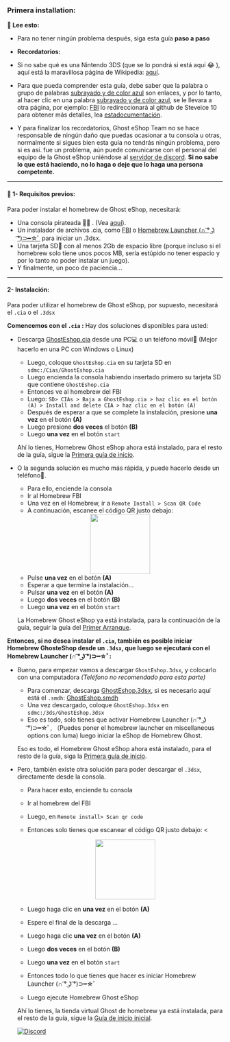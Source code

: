 ### __Primera installation:__


**📙 Lee esto:**
* Para no tener ningún problema después, siga esta guía **paso a paso**

* **Recordatorios:** 
* Si no sabe qué es una Nintendo 3DS (que se lo pondrá si está aquí 😂 ),
aquí está la maravillosa página de Wikipedia: [aquí](https://es.wikipedia.org/wiki/Nintendo_3DS).
* Para que pueda comprender esta guía, debe saber que la palabra o grupo de
palabras [subrayado y de color azul]() son enlaces, y por lo tanto, al hacer clic en una palabra [subrayado y de color azul](), se le llevara a otra página, por ejemplo: [FBI](https://github.com/Steveice10/FBI) lo redireccionará al github de Steveice 10 para obtener más detalles, lea [estadocumentación](https://cours-web.ch/divers/markdown/).
* Y para finalizar los recordatorios, Ghost eShop Team no se hace responsable de ningún daño
que puedas ocasionar a tu consola u otras, normalmente si sigues bien esta guía no tendrás
ningún problema, pero si es así. fue un problema, aún puede comunicarse con el personal del
equipo de la Ghost eShop uniéndose al [servidor de discord](https://discord.gg/ENFGnYrKMf).
**Si no sabe lo que está haciendo, no lo haga o deje que lo haga una persona competente.**

___
#### 🏁 1- Requisitos previos:
Para poder instalar el homebrew de Ghost eShop, necesitará:

* Una consola pirateada 🏴‍☠️ . (Vea [aquí](https://3ds.hacks.guide/)).
* Un instalador de archivos .cia, como [FBI](https://github.com/Steveice10/FBI) o [Homebrew Launcher (∩ ͡° ͜ʖ ͡°)⊃━☆ﾟ](https://github.com/fincs/new-hbmenu) para iniciar un .3dsx.
* Una tarjeta SD💾 con al menos 2Gb de espacio libre (porque incluso si el homebrew solo tiene unos pocos MB, sería estúpido no tener espacio y por lo tanto no poder instalar un juego).
* Y finalmente, un poco de paciencia...

___
#### 2- Instalación: 

Para poder utilizar el homebrew de Ghost eShop, por supuesto, necesitará
el ```.cia``` o el ```.3dsx```

**Comencemos con el ```.cia``` :**
Hay dos soluciones disponibles para usted: 
* Descarga [GhostEshop.cia](https://cdn.ghosteshop.com/Homebrew/GhostEshop.cia) desde una PC💻 o un teléfono móvil📱 (Mejor hacerlo en una PC con Windows o Linux)

    * Luego, coloque ```GhostEshop.cia``` en su tarjeta SD en ```sdmc:/Cias/GhostEshop.cia```
    * Luego encienda la consola habiendo insertado primero su tarjeta SD que contiene ```GhostEshop.cia```
    * Entonces ve al homebrew del FBI
    * Luego: ``SD> CIAs > Baja a GhostEshop.cia > haz clic en el botón (A) > Install and delete CIA > haz clic en el botón (A)``
    * Después de esperar a que se complete la instalación, presione **una vez** en el botón **(A)**
    * Luego presione **dos veces** el botón **(B)**
    * Luego **una vez** en el botón ```start```
    
    Ahí lo tienes, Homebrew Ghost eShop ahora está instalado, para el resto de la guía, sigue la [Primera guía de inicio](./start_guide-es.md).

* O la segunda solución es mucho más rápida, y puede hacerlo desde un teléfono📱.

    * Para ello, enciende la consola
    * Ir al Homebrew FBI
    * Una vez en el Homebrew, ir a ```Remote Install > Scan QR Code```
    * A continuación, escanee el código QR justo debajo: 
    <div align="center"><img src="https://cdn.ghosteshop.com/Homebrew/GhostEshop%20%28.cia%29.png" height="140px"></div>
    
    * Pulse **una vez** en el botón **(A)**
    * Esperar a que termine la instalación...
    * Pulsar **una vez** en el botón **(A)**
    * Luego **dos veces** en el botón **(B)**
    * Luego **una vez** en el botón ```start```

    La Homebrew Ghost eShop ya está instalada, para la continuación de la guía, seguir la guía del [Primer Arranque](./start_guide-es.md).

**Entonces, si no desea instalar el ```.cia```, también es posible iniciar Homebrew GhosteShop desde un ```.3dsx```, que luego se ejecutará con el Homebrew Launcher (∩ ͡° ͜ʖ ͡°)⊃━☆ﾟ:** 
* Bueno, para empezar vamos a descargar ```GhostEshop.3dsx```, y colocarlo con una computadora *(Teléfono no recomendado para esta parte)*
    * Para comenzar, descarga [GhostEshop.3dsx](https://cdn.ghosteshop.com/Homebrew/GhostEshop.3dsx), si es necesario aquí está el ```.smdh```: [GhostEshop.smdh](https://cdn.ghosteshop.com/Homebrew/GhostEshop.smdh)
    * Una vez descargado, coloque ```GhostEshop.3dsx``` en ```sdmc:/3ds/GhostEshop.3dsx```
    * Eso es todo, solo tienes que activar Homebrew Launcher (∩ ͡° ͜ʖ ͡°)⊃━☆ﾟ, （Puedes poner el homebrew launcher en miscellaneous options con luma) luego iniciar la eShop de Homebrew Ghost. 
    
    Eso es todo, el Homebrew Ghost eShop ahora está instalado, para el resto de la guía, siga la [Primera guía de inicio](./start_guide-es.md).

* Pero, también existe otra solución para poder descargar el ```.3dsx```, directamente desde la consola.
    * Para hacer esto, enciende tu consola
    * Ir al homebrew del FBI
    * Luego, en ```Remote install> Scan qr code```
    * Entonces solo tienes que escanear el código QR justo debajo:
    <<div align="center"><img src="https://cdn.ghosteshop.com/Homebrew/GhostEshop%20%28.3dsx%29.png" height="140px"></div>

    * Luego haga clic en **una vez** en el botón **(A)**
    * Espere el final de la descarga ...
    * Luego haga clic **una vez** en el botón **(A)**
    * Luego **dos veces** en el botón **(B)**
    * Luego **una vez** en el botón ```start```
    * Entonces todo lo que tienes que hacer es iniciar Homebrew Launcher (∩ ͡° ͜ʖ ͡°)⊃━☆ﾟ
    * Luego ejecute Homebrew Ghost eShop
 
    Ahí lo tienes, la tienda virtual Ghost de homebrew ya está instalada, para el resto de la guía, sigue la [Guía de inicio inicial](./start_guide-es.md).

    [![Discord](https://discordapp.com/api/guilds/633965704424718336/widget.png?style=banner3&time)](https://discord.gg/9Rqvh9F)